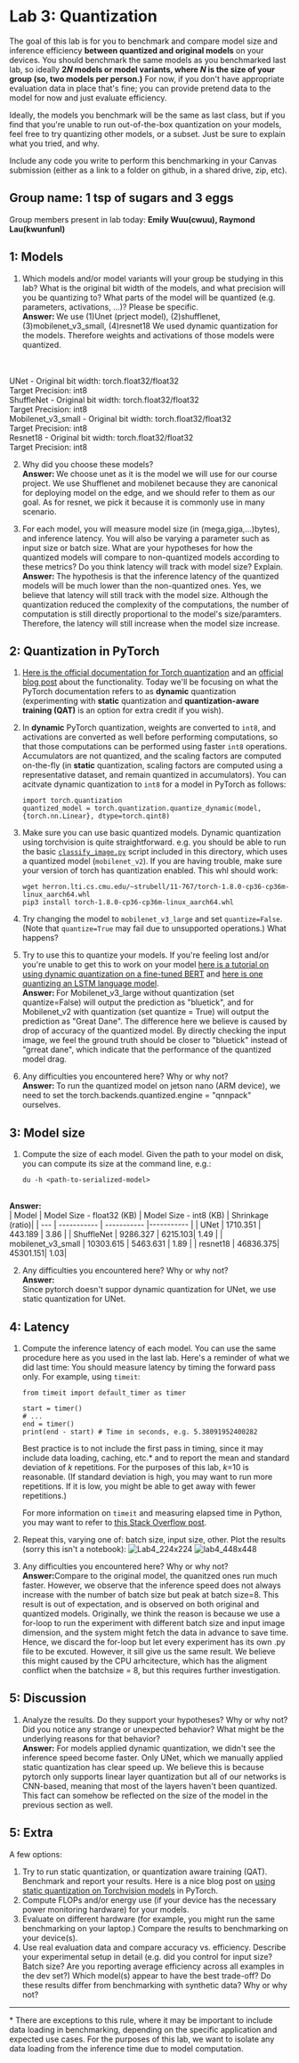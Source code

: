 Lab 3: Quantization
===
The goal of this lab is for you to benchmark and compare model size and inference efficiency **between quantized and original models** on your devices. You should benchmark the same models as you benchmarked last lab, so ideally **2*N* models or model variants, where *N* is the size of your group (so, two models per person.)** For now, if you don't have appropriate evaluation data in place that's fine; you can provide pretend data to the model for now and just evaluate efficiency.

Ideally, the models you benchmark will be the same as last class, but if you find that you're unable to run out-of-the-box quantization on your models, feel free to try quantizing other models, or a subset. Just be sure to explain what you tried, and why.

Include any code you write to perform this benchmarking in your Canvas submission (either as a link to a folder on github, in a shared drive, zip, etc).

Group name: 1 tsp of sugars and 3 eggs
---
Group members present in lab today: <b>Emily Wuu(cwuu), Raymond Lau(kwunfunl)</b>


1: Models
----
1. Which models and/or model variants will your group be studying in this lab? What is the original bit width of the models, and what precision will you be quantizing to? What parts of the model will be quantized (e.g. parameters, activations, ...)? Please be specific.
</br><b>Answer: </b>We use (1)Unet (prject model), (2)shufflenet, (3)mobilenet_v3_small, (4)resnet18
We used dynamic quantization for the models. Therefore weights and activations of those models were quantized.
<br>
<br>UNet - Original bit width: torch.float32/float32 
<br>Target Precision: int8
<br>ShuffleNet - Original bit width: torch.float32/float32
<br>Target Precision: int8
<br>Mobilenet_v3_small - Original bit width: torch.float32/float32
<br>Target Precision: int8
<br>Resnet18 - Original bit width: torch.float32/float32 
<br>Target Precision: int8

2. Why did you choose these models?
</br><b>Answer: </b>We choose unet as it is the model we will use for our course project. We use Shufflenet and mobilenet because they are canonical for deploying model on the edge, and we should refer to them as our goal. As for resnet, we pick it because it is commonly use in many scenario.

3. For each model, you will measure model size (in (mega,giga,...)bytes), and inference latency. You will also be varying a parameter such as input size or batch size. What are your hypotheses for how the quantized models will compare to non-quantized models according to these metrics? Do you think latency will track with model size? Explain.
</br><b>Answer: </b>The hypothesis is that the inference latency of the quantized models will be much lower than the non-quantized ones. Yes, we believe that latency will still track with the model size. Although the quantization reduced the complexity of the computations, the number of computation is still directly proportional to the model's size/paramters. Therefore, the latency will still increase when the model size increase.

2: Quantization in PyTorch
----
1. [Here is the official documentation for Torch quantization](https://pytorch.org/docs/stable/quantization.html) and an [official blog post](https://pytorch.org/blog/introduction-to-quantization-on-pytorch/) about the functionality. Today we'll be focusing on what the PyTorch documentation refers to as  **dynamic** quantization (experimenting with **static** quantization and **quantization-aware training (QAT)** is an option for extra credit if you wish). 
2. In **dynamic** PyTorch quantization, weights are converted to `int8`, and activations are converted as well before performing computations, so that those computations can be performed using faster `int8` operations. Accumulators are not quantized, and the scaling factors are computed on-the-fly (in **static** quantization, scaling factors are computed using a representative dataset, and remain quantized in accumulators). You can acitvate dynamic quantization to `int8` for a model in PyTorch as follows: 
   ```
   import torch.quantization
   quantized_model = torch.quantization.quantize_dynamic(model, {torch.nn.Linear}, dtype=torch.qint8)
   ```
3. Make sure you can use basic quantized models. Dynamic quantization using torchvision is quite straightforward. e.g. you should be able to run the basic [`classify_image.py`](https://github.com/strubell/11-767/blob/main/labs/lab3-quantization/classify_image.py) script included in this directory, which uses a quantized model (`mobilenet_v2`). If you are having trouble, make sure your version of torch has quantization enabled. This whl should work:
    ```
    wget herron.lti.cs.cmu.edu/~strubell/11-767/torch-1.8.0-cp36-cp36m-linux_aarch64.whl
    pip3 install torch-1.8.0-cp36-cp36m-linux_aarch64.whl
    ```
4. Try changing the model to `mobilenet_v3_large` and set `quantize=False`. (Note that `quantize=True` may fail due to unsupported operations.) What happens?
5. Try to use this to quantize your models. If you're feeling lost and/or you're unable to get this to work on your model [here is a tutorial on using dynamic quantization on a fine-tuned BERT](https://pytorch.org/tutorials/intermediate/dynamic_quantization_bert_tutorial.html) and [here is one quantizing an LSTM language model](https://pytorch.org/tutorials/advanced/dynamic_quantization_tutorial.html). 
</br><b>Answer: </b> For Mobilenet_v3_large without quantization (set quantize=False) will output the prediction as "bluetick", and for Mobilenet_v2 with quantization (set quantize = True) will output the prediction as "Great Dane". The difference here we believe is caused by drop of accuracy of the quantized model. By directly checking the input image, we feel the ground truth should be closer to "bluetick" instead of "grreat dane", which indicate that the performance of the quantized model drag. 

6. Any difficulties you encountered here? Why or why not?
</br><b>Answer: </b> To run the quantized model on jetson nano (ARM device), we need to set the torch.backends.quantized.engine = "qnnpack" ourselves.

3: Model size
----
1. Compute the size of each model. Given the path to your model on disk, you can compute its size at the command line, e.g.:
   ```
   du -h <path-to-serialized-model>
   ```
</br><b>Answer:</b>
</br>
| Model | Model Size - float32 (KB) | Model Size - int8 (KB) | Shrinkage (ratio)|
| --- | ----------- | ----------- |----------- |
| UNet | 1710.351 | 443.189 | 3.86 |
| ShuffleNet | 9286.327 | 6215.103| 1.49 |
| mobilenet_v3_small | 10303.615 | 5463.631 | 1.89 |
| resnet18 | 46836.375| 45301.151| 1.03|

2. Any difficulties you encountered here? Why or why not?
</br><b>Answer:</b>
</br> Since pytorch doesn't suppor dynamic quantization for UNet, we use static quantization for UNet.

4: Latency
----
1. Compute the inference latency of each model. You can use the same procedure here as you used in the last lab. Here's a reminder of what we did last time: 
   You should measure latency by timing the forward pass only. For example, using `timeit`:
    ```
    from timeit import default_timer as timer

    start = timer()
    # ...
    end = timer()
    print(end - start) # Time in seconds, e.g. 5.38091952400282
    ```
    Best practice is to not include the first pass in timing, since it may include data loading, caching, etc.* and to report the mean and standard deviation of *k* repetitions. For the purposes of this lab, *k*=10 is reasonable. (If standard deviation is high, you may want to run more repetitions. If it is low, you might be able to get away with fewer repetitions.)
    
    For more information on `timeit` and measuring elapsed time in Python, you may want to refer to [this Stack Overflow post](https://stackoverflow.com/questions/7370801/how-to-measure-elapsed-time-in-python).
2. Repeat this, varying one of: batch size, input size, other. Plot the results (sorry this isn't a notebook):
![Lab4_224x224](https://user-images.githubusercontent.com/90403016/137214827-4644c061-35e4-4210-861e-270ca16d5623.png)
![lab4_448x448](https://user-images.githubusercontent.com/90403016/137214838-1e908f36-b684-4127-88c5-734730ee65aa.png)

3. Any difficulties you encountered here? Why or why not?
</br><b>Answer:</b>Compare to the original model, the quanitzed ones run much faster. However, we observe that the inference speed does not always increase with the number of batch size but peak at batch size=8. This result is out of expectation, and is observed on both original and quantized models. Originally, we think the reason is because we use a for-loop to run the experiment with different batch size and input image dimension, and the system might fetch the data in advance to save time. Hence, we discard the for-loop but let every experiment has its own .py file to be excuted. However, it sill give us the same result. We believe this might caused by the CPU arhcitecture, which has the aligment conflict when the batchsize = 8, but this requires further investigation. 

5: Discussion
----
1. Analyze the results. Do they support your hypotheses? Why or why not? Did you notice any strange or unexpected behavior? What might be the underlying reasons for that behavior?
</br><b>Answer:</b> For models applied dynamic quantization, we didn't see the inference speed become faster. Only UNet, which we manually applied static quantization has clear speed up. We believe this is because pytorch only supports linear layer quantization but all of our networks is CNN-based, meaning that most of the layers haven't been quantized. This fact can somehow be reflected on the size of the model in the previous section as well. 

5: Extra
----
A few options:
1. Try to run static quantization, or quantization aware training (QAT). Benchmark and report your results. Here is a nice blog post on [using static quantization on Torchvision models](https://leimao.github.io/blog/PyTorch-Static-Quantization/) in PyTorch.
2. Compute FLOPs and/or energy use (if your device has the necessary power monitoring hardware) for your models. 
3. Evaluate on different hardware (for example, you might run the same benchmarking on your laptop.) Compare the results to benchmarking on your device(s).
4. Use real evaluation data and compare accuracy vs. efficiency. Describe your experimental setup in detail (e.g. did you control for input size? Batch size? Are you reporting average efficiency across all examples in the dev set?) Which model(s) appear to have the best trade-off? Do these results differ from benchmarking with synthetic data? Why or why not?

----
\* There are exceptions to this rule, where it may be important to include data loading in benchmarking, depending on the specific application and expected use cases. For the purposes of this lab, we want to isolate any data loading from the inference time due to model computation.
